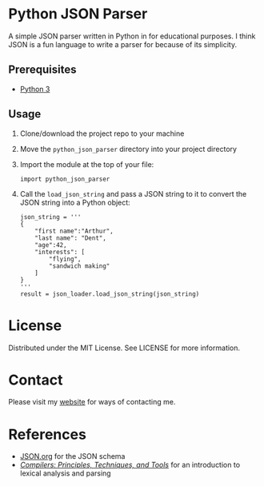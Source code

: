 # Python JSON Parser

A simple JSON parser written in Python in for educational purposes.
I think JSON is a fun language to write a parser for because of its simplicity.

## Prerequisites
- [Python 3](https://www.python.org/downloads/)

## Usage
1. Clone/download the project repo to your machine
2. Move the `python_json_parser` directory into your project directory
3. Import the module at the top of your file:

    `import python_json_parser`

4. Call the `load_json_string` and pass a JSON string to
it to convert the JSON string into a Python object:
    ```
    json_string = '''
    {
        "first name":"Arthur",
        "last name": "Dent",
        "age":42,
        "interests": [
            "flying",
            "sandwich making"
        ]
    }
    '''
    result = json_loader.load_json_string(json_string)
    ```

# License
Distributed under the MIT License. See LICENSE for more information.

# Contact
Please visit my [website](https://pappasbrent.com) for ways of contacting me.

# References
- [JSON.org](https://www.json.org/json-en.html) for the JSON schema
- [_Compilers: Principles, Techniques, and Tools_](https://en.wikipedia.org/wiki/Compilers:_Principles,_Techniques,_and_Tools)
for an introduction to lexical analysis and parsing